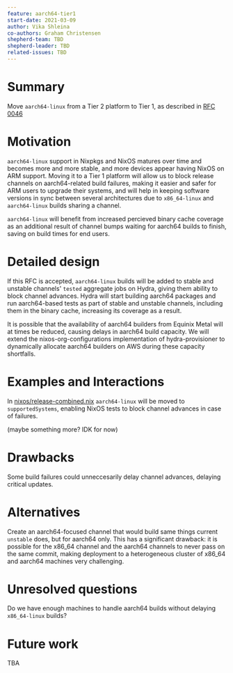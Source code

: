 ```yaml
---
feature: aarch64-tier1
start-date: 2021-03-09
author: Vika Shleina
co-authors: Graham Christensen
shepherd-team: TBD
shepherd-leader: TBD
related-issues: TBD
---
```


# Summary
[summary]: #summary

Move `aarch64-linux` from a Tier 2 platform to Tier 1, as described in [RFC 0046](/rfcs/0046-platform-support-tiers.md)

# Motivation
[motivation]: #motivation

`aarch64-linux` support in Nixpkgs and NixOS matures over time and becomes
more and more stable, and more devices appear having NixOS on ARM support.
Moving it to a Tier 1 platform will allow us to block release channels on
aarch64-related build failures, making it easier and safer for ARM users
to upgrade their systems, and will help in keeping software versions in
sync between several architectures due to `x86_64-linux` and `aarch64-linux`
builds sharing a channel.

`aarch64-linux` will benefit from increased percieved binary cache coverage
as an additional result of channel bumps waiting for aarch64 builds to finish,
saving on build times for end users.

# Detailed design
[design]: #detailed-design

If this RFC is accepted, `aarch64-linux` builds will be added to stable
and unstable channels' `tested` aggregate jobs on Hydra, giving them ability
to block channel advances. Hydra will start building aarch64 packages and run
aarch64-based tests as part of stable and unstable channels, including them in
the binary cache, increasing its coverage as a result.

It is possible that the availability of aarch64 builders from Equinix Metal will at times be
reduced, causing delays in aarch64 build capacity. We will extend the
nixos-org-configurations implementation of hydra-provisioner to dynamically allocate
aarch64 builders on AWS during these capacity shortfalls.

# Examples and Interactions
[examples-and-interactions]: #examples-and-interactions

<!-- This section illustrates the detailed design. This section should clarify all
confusion the reader has from the previous sections. It is especially important
to counterbalance the desired terseness of the detailed design; if you feel
your detailed design is rudely short, consider making this section longer
instead. -->

In [nixos/release-combined.nix](https://github.com/NixOS/nixpkgs/blob/master/nixos/release-combined.nix)
`aarch64-linux` will be moved to `supportedSystems`, enabling NixOS tests
to block channel advances in case of failures.

(maybe something more? IDK for now)

# Drawbacks
[drawbacks]: #drawbacks

Some build failures could unneccesarily delay channel advances, delaying critical updates.

# Alternatives
[alternatives]: #alternatives

Create an aarch64-focused channel that would build same things current `unstable` does, but for aarch64 only. This has a significant drawback: it is possible for the x86_64 channel and the aarch64 channels to never pass on the same commit, making deployment to a heterogeneous cluster of x86_64 and aarch64 machines very challenging.

# Unresolved questions
[unresolved]: #unresolved-questions

Do we have enough machines to handle aarch64 builds without delaying `x86_64-linux` builds?

# Future work
[future]: #future-work

TBA
